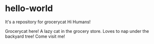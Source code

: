 # hello-world
It's a repository for grocerycat
Hi Humans!

Grocerycat here! A lazy cat in the grocery store. Loves to nap under the backyard tree! Come visit me!

